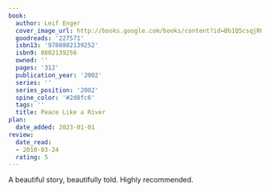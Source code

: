 ```yaml
---
book:
  author: Leif Enger
  cover_image_url: http://books.google.com/books/content?id=Bb1Q5csqjRQC&printsec=frontcover&img=1&zoom=1&edge=curl&source=gbs_api
  goodreads: '227571'
  isbn13: '9780802139252'
  isbn9: 0802139256
  owned: ''
  pages: '312'
  publication_year: '2002'
  series: ''
  series_position: '2002'
  spine_color: '#2d8fc6'
  tags: ''
  title: Peace Like a River
plan:
  date_added: 2023-01-01
review:
  date_read:
  - 2010-03-24
  rating: 5
---
```


A beautiful story, beautifully told. Highly recommended.
